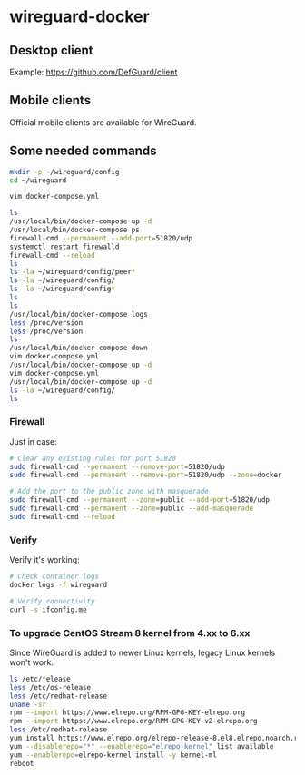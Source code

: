 # wireguard-docker

## Desktop client

Example: https://github.com/DefGuard/client

## Mobile clients

Official mobile clients are available for WireGuard.

## Some needed commands

```bash
mkdir -p ~/wireguard/config
cd ~/wireguard

vim docker-compose.yml

ls
/usr/local/bin/docker-compose up -d
/usr/local/bin/docker-compose ps
firewall-cmd --permanent --add-port=51820/udp
systemctl restart firewalld
firewall-cmd --reload
ls
ls -la ~/wireguard/config/peer*
ls -la ~/wireguard/config/
ls -la ~/wireguard/config*
ls
ls
/usr/local/bin/docker-compose logs
less /proc/version 
less /proc/version 
ls
/usr/local/bin/docker-compose down
vim docker-compose.yml 
/usr/local/bin/docker-compose up -d
vim docker-compose.yml 
/usr/local/bin/docker-compose up -d
ls -la ~/wireguard/config/
ls
```

### Firewall

Just in case:

```bash
# Clear any existing rules for port 51820
sudo firewall-cmd --permanent --remove-port=51820/udp
sudo firewall-cmd --permanent --remove-port=51820/udp --zone=docker

# Add the port to the public zone with masquerade
sudo firewall-cmd --permanent --zone=public --add-port=51820/udp
sudo firewall-cmd --permanent --zone=public --add-masquerade
sudo firewall-cmd --reload
```

### Verify

Verify it's working:

```bash
# Check container logs
docker logs -f wireguard

# Verify connectivity
curl -s ifconfig.me
```

### To upgrade CentOS Stream 8 kernel from 4.xx to 6.xx

Since WireGuard is added to newer Linux kernels, legacy Linux kernels won't work.

```bash
ls /etc/*elease
less /etc/os-release 
less /etc/redhat-release 
uname -sr
rpm --import https://www.elrepo.org/RPM-GPG-KEY-elrepo.org
rpm --import https://www.elrepo.org/RPM-GPG-KEY-v2-elrepo.org
less /etc/redhat-release 
yum install https://www.elrepo.org/elrepo-release-8.el8.elrepo.noarch.rpm
yum --disablerepo="*" --enablerepo="elrepo-kernel" list available
yum --enablerepo=elrepo-kernel install -y kernel-ml
reboot
```

